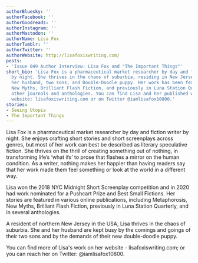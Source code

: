 ```yaml
---
authorBluesky: ''
authorFacebook: ''
authorGoodreads: ''
authorInstagram: ''
authorMastodon: ''
authorName: Lisa Fox
authorTumblr: ''
authorTwitter: ''
authorWebsite: http://lisafoxiswriting.com/
posts:
- 'Issue 049 Author Interview: Lisa Fox and "The Important Things"'
short_bio: 'Lisa Fox is a pharmaceutical market researcher by day and fiction writer
  by night. She thrives in the chaos of suburbia, residing in New Jersey (USA) with
  her husband, two sons, and Double-Doodle puppy. Her work has been featured in Metaphorosis,
  New Myths, Brilliant Flash Fiction, and previously in Luna Station Quarterly, among
  other journals and anthologies. You can find Lisa and her published work via her
  website: lisafoxiswriting.com or on Twitter @iamlisafox10800.'
stories:
- Seeing Utopia
- The Important Things
---
```


Lisa Fox is a pharmaceutical market researcher by day and fiction writer by night. She enjoys crafting short stories and short screenplays across genres, but most of her work can best be described as literary speculative fiction. She thrives on the thrill of creating something out of nothing, in transforming life’s ‘what ifs’ to prose that flashes a mirror on the human condition. As a writer, nothing makes her happier than having readers say that her work made them feel something or look at the world in a different way.

Lisa won the 2018 NYC Midnight Short Screenplay competition and in 2020 had work nominated for a Pushcart Prize and Best Small Fictions. Her stories are featured in various online publications, including Metaphorosis, New Myths, Brilliant Flash Fiction, previously in Luna Station Quarterly, and in several anthologies.

A resident of northern New Jersey in the USA, Lisa thrives in the chaos of suburbia. She and her husband are kept busy by the comings and goings of their two sons and by the demands of their new double-doodle puppy.

You can find more of Lisa's work on her website - lisafoxiswriting.com; or you can reach her on Twitter: @iamlisafox10800.